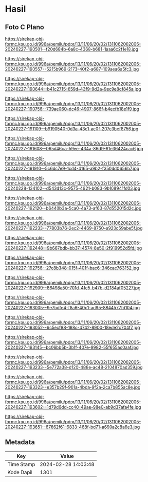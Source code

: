 # Hasil

## Foto C Plano

https://sirekap-obj-formc.kpu.go.id/996a/pemilu/pdpr/13/11/06/20/02/1311062002005-20240227-190501--f20d684b-6a8c-4368-b681-1aaa6c2f1e18.jpg

https://sirekap-obj-formc.kpu.go.id/996a/pemilu/pdpr/13/11/06/20/02/1311062002005-20240227-190557--5215b969-2173-40f2-a687-109aea6a5fc3.jpg

https://sirekap-obj-formc.kpu.go.id/996a/pemilu/pdpr/13/11/06/20/02/1311062002005-20240227-190644--b41c2715-659d-43f9-9d2a-9ec9e8cf845a.jpg

https://sirekap-obj-formc.kpu.go.id/996a/pemilu/pdpr/13/11/06/20/02/1311062002005-20240227-190756--739ae060-dc46-4907-866f-b4ecfb18e1f9.jpg

https://sirekap-obj-formc.kpu.go.id/996a/pemilu/pdpr/13/11/06/20/02/1311062002005-20240227-191109--b9190540-0d3a-43c1-ac0f-207c3bef8756.jpg

https://sirekap-obj-formc.kpu.go.id/996a/pemilu/pdpr/13/11/06/20/02/1311062002005-20240227-191608--065d46ca-59ee-434a-86d9-91e36424cac6.jpg

https://sirekap-obj-formc.kpu.go.id/996a/pemilu/pdpr/13/11/06/20/02/1311062002005-20240227-191910--5c6dc7e9-1cd4-4165-a9b2-f350dd0656b7.jpg

https://sirekap-obj-formc.kpu.go.id/996a/pemilu/pdpr/13/11/06/20/02/1311062002005-20240228-134102--d543d13c-9575-4921-b083-9b108941fd03.jpg

https://sirekap-obj-formc.kpu.go.id/996a/pemilu/pdpr/13/11/06/20/02/1311062002005-20240227-192120--b6440b3a-5ca0-4a73-af63-87d552015d2c.jpg

https://sirekap-obj-formc.kpu.go.id/996a/pemilu/pdpr/13/11/06/20/02/1311062002005-20240227-192233--77803b76-2ec2-4469-8750-a923c59abe5f.jpg

https://sirekap-obj-formc.kpu.go.id/996a/pemilu/pdpr/13/11/06/20/02/1311062002005-20240227-192448--9b667bdb-bb37-4574-8e50-2f919952d5fd.jpg

https://sirekap-obj-formc.kpu.go.id/996a/pemilu/pdpr/13/11/06/20/02/1311062002005-20240227-192756--27c8b348-015f-401f-bac6-346cac763152.jpg

https://sirekap-obj-formc.kpu.go.id/996a/pemilu/pdpr/13/11/06/20/02/1311062002005-20240227-192909--86498a50-701d-4fc5-b47b-d2184af05227.jpg

https://sirekap-obj-formc.kpu.go.id/996a/pemilu/pdpr/13/11/06/20/02/1311062002005-20240227-193005--9e7bdfe4-f8a6-40c1-ad95-8844577fd104.jpg

https://sirekap-obj-formc.kpu.go.id/996a/pemilu/pdpr/13/11/06/20/02/1311062002005-20240227-193052--6c5ecf88-188c-4742-8900-18ede2c704f7.jpg

https://sirekap-obj-formc.kpu.go.id/996a/pemilu/pdpr/13/11/06/20/02/1311062002005-20240227-193145--bc06bb5b-3b1f-407e-9982-55f655ac0aaf.jpg

https://sirekap-obj-formc.kpu.go.id/996a/pemilu/pdpr/13/11/06/20/02/1311062002005-20240227-193233--5e772a38-d120-488e-ac48-2104870ad359.jpg

https://sirekap-obj-formc.kpu.go.id/996a/pemilu/pdpr/13/11/06/20/02/1311062002005-20240227-193323--e357b29f-901a-4bda-9f2a-2ca7b855ac8e.jpg

https://sirekap-obj-formc.kpu.go.id/996a/pemilu/pdpr/13/11/06/20/02/1311062002005-20240227-193602--1d79d6dd-cc40-49ae-98e0-ab9d37afa4fe.jpg

https://sirekap-obj-formc.kpu.go.id/996a/pemilu/pdpr/13/11/06/20/02/1311062002005-20240227-193651--67662f61-6833-468f-bd71-a690a2c8a6e3.jpg


## Metadata

| Key        | Value               |
| ---------- | ------------------- |
| Time Stamp | 2024-02-28 14:03:48 |
| Kode Dapil | 1301                |



